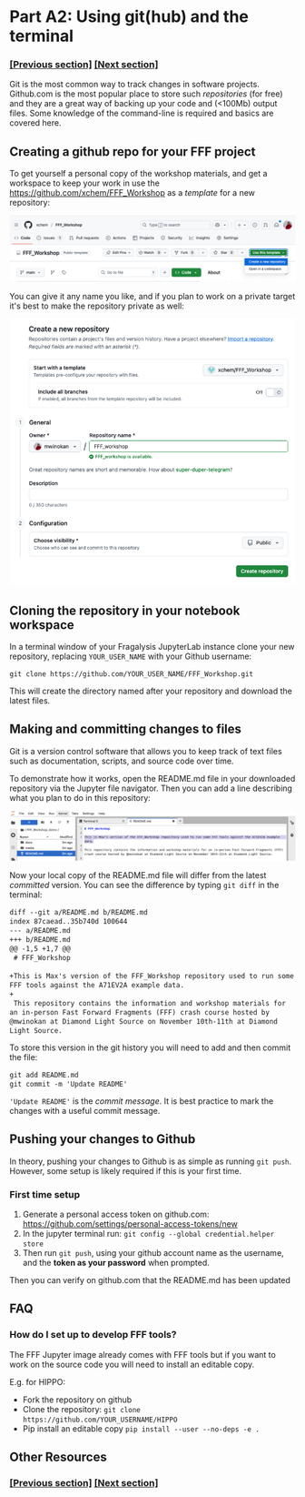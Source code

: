 
# Part A2: Using git(hub) and the terminal

### [[Previous section]](A1_NOTEBOOKS.md) [[Next section]](A3_FFF_TEMPLATE.md)

Git is the most common way to track changes in software projects. Github.com is the most popular place to store such *repositories* (for free) and they are a great way of backing up your code and (<100Mb) output files. Some knowledge of the command-line is required and basics are covered here.

## Creating a github repo for your FFF project

To get yourself a personal copy of the workshop materials, and get a workspace to keep your work in use the https://github.com/xchem/FFF_Workshop as a *template* for a new repository:

<picture>
 <img alt="New repo from template" src="../media/fff_workshop_template.png">
</picture>

You can give it any name you like, and if you plan to work on a private target it's best to make the repository private as well:

<picture>
 <img alt="New repo from template" src="../media/new_repo.png">
</picture>

## Cloning the repository in your notebook workspace

In a terminal window of your Fragalysis JupyterLab instance clone your new repository, replacing `YOUR_USER_NAME` with your Github username:

```
git clone https://github.com/YOUR_USER_NAME/FFF_Workshop.git
```

This will create the directory named after your repository and download the latest files.

## Making and committing changes to files

Git is a version control software that allows you to keep track of text files such as documentation, scripts, and source code over time.

To demonstrate how it works, open the README.md file in your downloaded repository via the Jupyter file navigator. Then you can add a line describing what you plan to do in this repository:

<picture>
 <img alt="Modify README" src="../media/modify_readme.png">
</picture>

Now your local copy of the README.md file will differ from the latest *committed* version. You can see the difference by typing `git diff` in the terminal:

```
diff --git a/README.md b/README.md
index 87caead..35b740d 100644
--- a/README.md
+++ b/README.md
@@ -1,5 +1,7 @@
 # FFF_Workshop
 
+This is Max's version of the FFF_Workshop repository used to run some FFF tools against the A71EV2A example data.
+
 This repository contains the information and workshop materials for an in-person Fast Forward Fragments (FFF) crash course hosted by @mwinokan at Diamond Light Source on November 10th-11th at Diamond Light Source.
```

To store this version in the git history you will need to add and then commit the file:

```
git add README.md
git commit -m 'Update README'
```

`'Update README'` is the *commit message*. It is best practice to mark the changes with a useful commit message.

## Pushing your changes to Github

In theory, pushing your changes to Github is as simple as running `git push`. However, some setup is likely required if this is your first time.

### First time setup

1. Generate a personal access token on github.com: https://github.com/settings/personal-access-tokens/new
2. In the jupyter terminal run: `git config --global credential.helper store`
3. Then run `git push`, using your github account name as the username, and the **token as your password** when prompted.

Then you can verify on github.com that the README.md has been updated

## FAQ

### How do I set up to develop FFF tools?

The FFF Jupyter image already comes with FFF tools but if you want to work on the source code you will need to install an editable copy.

E.g. for HIPPO:

- Fork the repository on github
- Clone the repository: `git clone https://github.com/YOUR_USERNAME/HIPPO`
- Pip install an editable copy `pip install --user --no-deps -e .`

## Other Resources

### [[Previous section]](A1_NOTEBOOKS.md) [[Next section]](A3_FFF_TEMPLATE.md)
